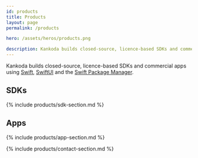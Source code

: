 ```yaml
---
id: products
title: Products
layout: page
permalink: /products

hero: /assets/heros/products.png

description: Kankoda builds closed-source, licence-based SDKs and commercial apps.
---
```


Kankoda builds closed-source, licence-based SDKs and commercial apps using [Swift]({{site.swift}}), [SwiftUI]({{site.swiftui}}) and the [Swift Package Manager]({{site.spm}}).


## SDKs

{% include products/sdk-section.md %}


## Apps

{% include products/app-section.md %}


{% include products/contact-section.md %}
